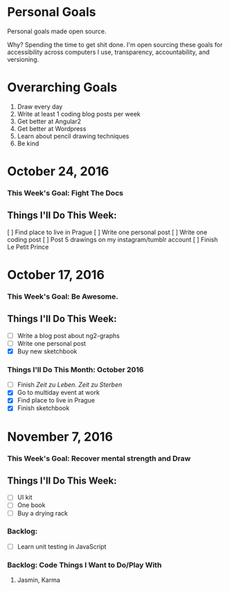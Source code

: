 Personal Goals
==============

Personal goals made open source.

Why? Spending the time to get shit done. I'm open sourcing these goals for accessibility across computers I use, transparency, accountability, and versioning.

# Overarching Goals
1. Draw every day
2. Write at least 1 coding blog posts per week
3. Get better at Angular2
4. Get better at Wordpress
5. Learn about pencil drawing techniques
6. Be kind

# October 24, 2016

### This Week's Goal: Fight The Docs

## Things I'll Do This Week:
[ ] Find place to live in Prague
[ ] Write one personal post
[ ] Write one coding post
[ ] Post 5 drawings on my instagram/tumblr account
[ ] Finish Le Petit Prince

# October 17, 2016

### This Week's Goal: Be Awesome.

## Things I'll Do This Week:
- [ ] Write a blog post about ng2-graphs
- [ ] Write one personal post
- [x] Buy new sketchbook

### Things I'll Do This Month: October 2016
- [ ] Finish *Zeit zu Leben. Zeit zu Sterben*
- [x] Go to multiday event at work
- [x] Find place to live in Prague
- [x] Finish sketchbook

# November 7, 2016

### This Week's Goal: Recover mental strength and Draw

## Things I'll Do This Week:
- [ ] UI kit
- [ ] One book
- [ ] Buy a drying rack

### Backlog:
- [ ] Learn unit testing in JavaScript

### Backlog: Code Things I Want to Do/Play With
1. Jasmin, Karma
